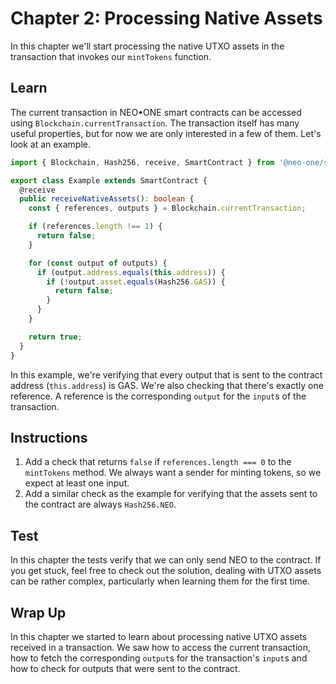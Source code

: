 # Chapter 2: Processing Native Assets

In this chapter we'll start processing the native UTXO assets in the transaction that invokes our `mintTokens` function.

## Learn

The current transaction in NEO•ONE smart contracts can be accessed using `Blockchain.currentTransaction`. The transaction itself has many useful properties, but for now we are only interested in a few of them. Let's look at an example.

```typescript
import { Blockchain, Hash256, receive, SmartContract } from '@neo-one/smart-contract';

export class Example extends SmartContract {
  @receive
  public receiveNativeAssets(): boolean {
    const { references, outputs } = Blockchain.currentTransaction;

    if (references.length !== 1) {
      return false;
    }

    for (const output of outputs) {
      if (output.address.equals(this.address)) {
        if (!output.asset.equals(Hash256.GAS)) {
          return false;
        }
      }
    }

    return true;
  }
}
```

In this example, we're verifying that every output that is sent to the contract address (`this.address`) is GAS. We're also checking that there's exactly one reference. A reference is the corresponding `output` for the `input`s of the transaction.

## Instructions

  1. Add a check that returns `false` if `references.length === 0` to the `mintTokens` method. We always want a sender for minting tokens, so we expect at least one input.
  2. Add a similar check as the example for verifying that the assets sent to the contract are always `Hash256.NEO`.

## Test

In this chapter the tests verify that we can only send NEO to the contract. If you get stuck, feel free to check out the solution, dealing with UTXO assets can be rather complex, particularly when learning them for the first time.

## Wrap Up

In this chapter we started to learn about processing native UTXO assets received in a transaction. We saw how to access the current transaction, how to fetch the corresponding `output`s for the transaction's `input`s and how to check for outputs that were sent to the contract.
